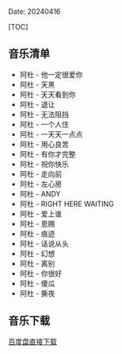 Date: 20240416


[TOC]


## 音乐清单

- 阿杜 - 他一定很爱你
- 阿杜 - 天黑
- 阿杜 - 天天看到你
- 阿杜 - 退让
- 阿杜 - 无法阻挡
- 阿杜 - 一个人住
- 阿杜 - 一天天一点点
- 阿杜 - 用心良苦
- 阿杜 - 有你才完整
- 阿杜 - 祝你快乐
- 阿杜 - 走向前
- 阿杜 - 左心房
- 阿杜 - ANDY
- 阿杜 - RIGHT HERE WAITING
- 阿杜 - 爱上谁
- 阿杜 - 恩赐
- 阿杜 - 痕迹
- 阿杜 - 话说从头
- 阿杜 - 幻想
- 阿杜 - 离别
- 阿杜 - 你很好
- 阿杜 - 傻瓜
- 阿杜 - 撕夜

## 音乐下载

<a class="btn btn-primary" target="_blank"
    href="https://pan.baidu.com/s/1E6ehODFjHmqDsyFq_DPrEw?pwd=vtbg"><span
        class="glyphicon glyphicon-download-alt" aria-hidden="true"></span>
    百度盘直接下载
</a>

